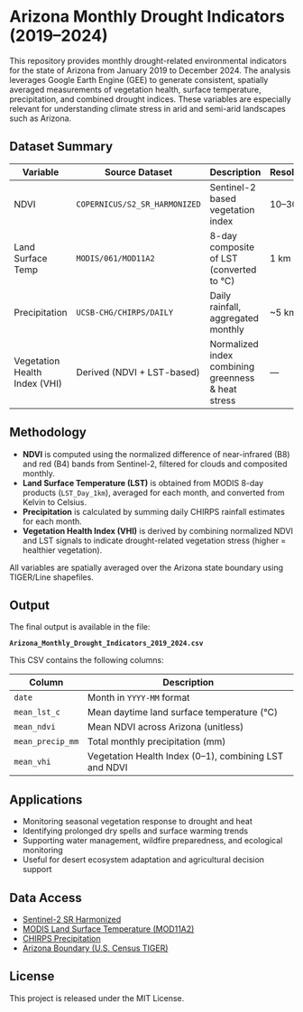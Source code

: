 # Arizona Monthly Drought Indicators (2019–2024)

This repository provides monthly drought-related environmental indicators for the state of Arizona from January 2019 to December 2024. The analysis leverages Google Earth Engine (GEE) to generate consistent, spatially averaged measurements of vegetation health, surface temperature, precipitation, and combined drought indices. These variables are especially relevant for understanding climate stress in arid and semi-arid landscapes such as Arizona.

## Dataset Summary

| Variable             | Source Dataset                               | Description                                 | Resolution   |
|----------------------|----------------------------------------------|---------------------------------------------|--------------|
| NDVI                 | `COPERNICUS/S2_SR_HARMONIZED`               | Sentinel-2 based vegetation index           | 10–30 m      |
| Land Surface Temp    | `MODIS/061/MOD11A2`                         | 8-day composite of LST (converted to °C)    | 1 km         |
| Precipitation        | `UCSB-CHG/CHIRPS/DAILY`                     | Daily rainfall, aggregated monthly          | ~5 km        |
| Vegetation Health Index (VHI) | Derived (NDVI + LST-based)          | Normalized index combining greenness & heat stress | — |

## Methodology

- **NDVI** is computed using the normalized difference of near-infrared (B8) and red (B4) bands from Sentinel-2, filtered for clouds and composited monthly.
- **Land Surface Temperature (LST)** is obtained from MODIS 8-day products (`LST_Day_1km`), averaged for each month, and converted from Kelvin to Celsius.
- **Precipitation** is calculated by summing daily CHIRPS rainfall estimates for each month.
- **Vegetation Health Index (VHI)** is derived by combining normalized NDVI and LST signals to indicate drought-related vegetation stress (higher = healthier vegetation).

All variables are spatially averaged over the Arizona state boundary using TIGER/Line shapefiles.

## Output

The final output is available in the file:

**`Arizona_Monthly_Drought_Indicators_2019_2024.csv`**

This CSV contains the following columns:

| Column             | Description                                                 |
|--------------------|-------------------------------------------------------------|
| `date`             | Month in `YYYY-MM` format                                   |
| `mean_lst_c`       | Mean daytime land surface temperature (°C)                  |
| `mean_ndvi`        | Mean NDVI across Arizona (unitless)                         |
| `mean_precip_mm`   | Total monthly precipitation (mm)                            |
| `mean_vhi`         | Vegetation Health Index (0–1), combining LST and NDVI       |

## Applications

- Monitoring seasonal vegetation response to drought and heat
- Identifying prolonged dry spells and surface warming trends
- Supporting water management, wildfire preparedness, and ecological monitoring
- Useful for desert ecosystem adaptation and agricultural decision support

## Data Access

- [Sentinel-2 SR Harmonized](https://developers.google.com/earth-engine/datasets/catalog/COPERNICUS_S2_SR_HARMONIZED)
- [MODIS Land Surface Temperature (MOD11A2)](https://developers.google.com/earth-engine/datasets/catalog/MODIS_061_MOD11A2)
- [CHIRPS Precipitation](https://developers.google.com/earth-engine/datasets/catalog/UCSB_CHG_CHIRPS_DAILY)
- [Arizona Boundary (U.S. Census TIGER)](https://www.census.gov/geographies/mapping-files/time-series/geo/tiger-line-file.html)

## License

This project is released under the MIT License.

